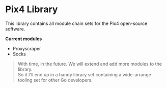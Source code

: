 # Pix4 Library

This library contains all module chain sets for the Pix4 open-source software.

**Current modules**

- Proxyscraper
- Socks

> With time, in the future. We will extend and add more modules to the library.<br>
> So it I'll end up in a handy library set containing a wide-arrange tooling set for other Go developers.
